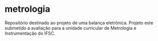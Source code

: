 # metrologia
Repositório destinado ao projeto de uma balança eletrônica. Projeto este submetido a avaliação para a unidade curricular de Metrologia e Instrumentação do IFSC.
